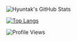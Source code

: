 ![Hyuntak's GitHub Stats](https://github-readme-stats.vercel.app/api?username=hyuntak03&show_icons=true)

[![Top Langs](https://github-readme-stats.vercel.app/api/top-langs/?username=hyuntak03&layout=compact)](https://github.com/anuraghazra/github-readme-stats)

![Profile Views](https://komarev.com/ghpvc/?username=hyuntak03)
<!--
**hyuntak03/hyuntak03** is a ✨ _special_ ✨ repository because its `README.md` (this file) appears on your GitHub profile.

Here are some ideas to get you started:

- 🔭 I’m currently working on ...
- 🌱 I’m currently learning ...
- 👯 I’m looking to collaborate on ...
- 🤔 I’m looking for help with ...
- 💬 Ask me about ...
- 📫 How to reach me: ...
- 😄 Pronouns: ...
- ⚡ Fun fact: ...
-->
